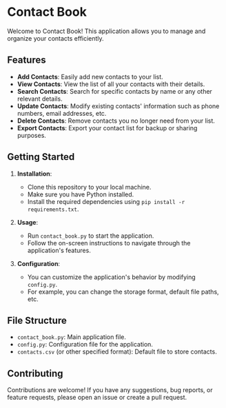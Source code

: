 # Contact Book

Welcome to Contact Book! This application allows you to manage and organize your contacts efficiently.

## Features

- **Add Contacts**: Easily add new contacts to your list.
- **View Contacts**: View the list of all your contacts with their details.
- **Search Contacts**: Search for specific contacts by name or any other relevant details.
- **Update Contacts**: Modify existing contacts' information such as phone numbers, email addresses, etc.
- **Delete Contacts**: Remove contacts you no longer need from your list.
- **Export Contacts**: Export your contact list for backup or sharing purposes.

## Getting Started

1. **Installation**: 
    - Clone this repository to your local machine.
    - Make sure you have Python installed.
    - Install the required dependencies using `pip install -r requirements.txt`.

2. **Usage**:
    - Run `contact_book.py` to start the application.
    - Follow the on-screen instructions to navigate through the application's features.

3. **Configuration**:
    - You can customize the application's behavior by modifying `config.py`.
    - For example, you can change the storage format, default file paths, etc.

## File Structure

- `contact_book.py`: Main application file.
- `config.py`: Configuration file for the application.
- `contacts.csv` (or other specified format): Default file to store contacts.

## Contributing

Contributions are welcome! If you have any suggestions, bug reports, or feature requests, please open an issue or create a pull request.


